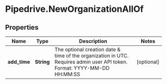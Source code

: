 # Pipedrive.NewOrganizationAllOf

## Properties

Name | Type | Description | Notes
------------ | ------------- | ------------- | -------------
**add_time** | **String** | The optional creation date &amp; time of the organization in UTC. Requires admin user API token. Format: YYYY-MM-DD HH:MM:SS | [optional] 


